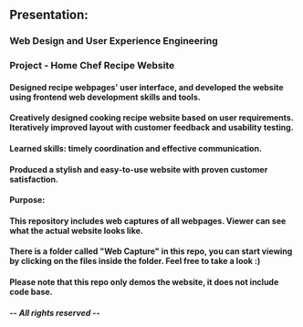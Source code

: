 ## Presentation: 
### Web Design and User Experience Engineering

### Project - Home Chef Recipe Website

#### Designed recipe webpages' user interface, and developed the website using frontend web development skills and tools.
#### Creatively designed cooking recipe website based on user requirements. Iteratively improved layout with customer feedback and usability testing.

#### Learned skills: timely coordination and effective communication.

#### Produced a stylish and easy-to-use website with proven customer satisfaction.

#### Purpose:
#### This repository includes web captures of all webpages. Viewer can see what the actual website looks like.
#### There is a folder called "Web Capture" in this repo, you can start viewing by clicking on the files inside the folder. Feel free to take a look :)

#### Please note that this repo only demos the website, it does not include code base.





##### -- All rights reserved --
